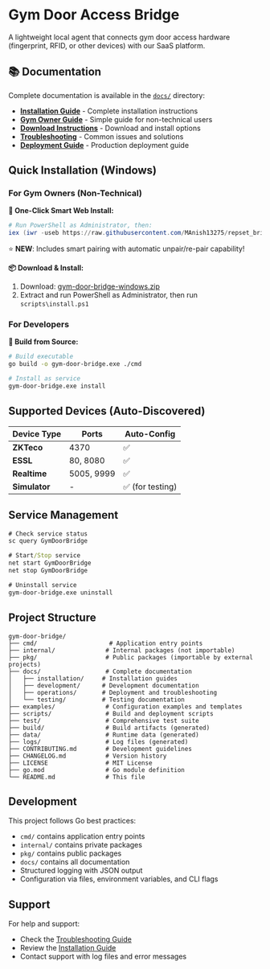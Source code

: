 # Gym Door Access Bridge

A lightweight local agent that connects gym door access hardware (fingerprint, RFID, or other devices) with our SaaS platform.

## 📚 Documentation

Complete documentation is available in the [`docs/`](docs/) directory:

- **[Installation Guide](docs/installation/README.md)** - Complete installation instructions
- **[Gym Owner Guide](docs/installation/gym-owner-guide.md)** - Simple guide for non-technical users
- **[Download Instructions](docs/installation/download.md)** - Download and install options
- **[Troubleshooting](docs/operations/troubleshooting.md)** - Common issues and solutions
- **[Deployment Guide](docs/operations/deployment.md)** - Production deployment guide

## Quick Installation (Windows)

### For Gym Owners (Non-Technical)

**🚀 One-Click Smart Web Install:**
```powershell
# Run PowerShell as Administrator, then:
iex (iwr -useb https://raw.githubusercontent.com/MAnish13275/repset_bridge/main/scripts/install-bridge.ps1).Content
```
⭐ **NEW**: Includes smart pairing with automatic unpair/re-pair capability!

**📦 Download & Install:**
1. Download: [gym-door-bridge-windows.zip](https://github.com/MAnish13275/repset_bridge/releases/latest)
2. Extract and run PowerShell as Administrator, then run `scripts\install.ps1`

### For Developers

**🔧 Build from Source:**
```bash
# Build executable
go build -o gym-door-bridge.exe ./cmd

# Install as service
gym-door-bridge.exe install
```

## Supported Devices (Auto-Discovered)

| Device Type | Ports | Auto-Config |
|-------------|-------|-------------|
| **ZKTeco** | 4370 | ✅ |
| **ESSL** | 80, 8080 | ✅ |
| **Realtime** | 5005, 9999 | ✅ |
| **Simulator** | - | ✅ (for testing) |

## Service Management

```cmd
# Check service status
sc query GymDoorBridge

# Start/Stop service
net start GymDoorBridge
net stop GymDoorBridge

# Uninstall service
gym-door-bridge.exe uninstall
```

## Project Structure

```
gym-door-bridge/
├── cmd/                    # Application entry points
├── internal/              # Internal packages (not importable)
├── pkg/                   # Public packages (importable by external projects)
├── docs/                  # Complete documentation
│   ├── installation/     # Installation guides
│   ├── development/      # Development documentation
│   ├── operations/       # Deployment and troubleshooting
│   └── testing/          # Testing documentation
├── examples/              # Configuration examples and templates
├── scripts/               # Build and deployment scripts
├── test/                  # Comprehensive test suite
├── build/                 # Build artifacts (generated)
├── data/                  # Runtime data (generated)
├── logs/                  # Log files (generated)
├── CONTRIBUTING.md        # Development guidelines
├── CHANGELOG.md           # Version history
├── LICENSE                # MIT License
├── go.mod                 # Go module definition
└── README.md              # This file
```

## Development

This project follows Go best practices:

- `cmd/` contains application entry points
- `internal/` contains private packages
- `pkg/` contains public packages
- `docs/` contains all documentation
- Structured logging with JSON output
- Configuration via files, environment variables, and CLI flags

## Support

For help and support:
- Check the [Troubleshooting Guide](docs/operations/troubleshooting.md)
- Review the [Installation Guide](docs/installation/README.md)
- Contact support with log files and error messages
